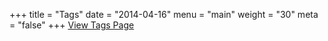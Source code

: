 +++
title = "Tags"
date = "2014-04-16"
menu = "main"
weight = "30"
meta = "false"
+++
[View Tags Page](/tags)
